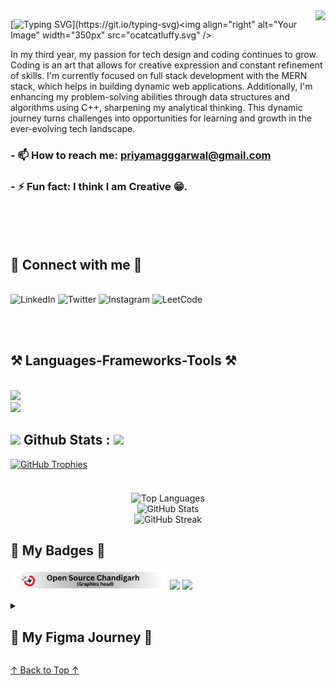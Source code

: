 <img align="right" src="https://visitor-badge.laobi.icu/badge?page_id=priyamaggarwal18.priyamaggarwal18" />

[![Typing SVG](https://readme-typing-svg.herokuapp.com?font=Noto+Sans+Display&weight=600&size=40&pause=600&color=F7F7F7&background=FFFFFF00&vCenter=true&random=false&width=503&height=65&lines=Hi+There+%F0%9F%91%8B!;I+am+Priyam+Aggarwal.+;I+am+a+Developer.;I+am+a+Coder.)](https://git.io/typing-svg)<img align="right" alt="Your Image" width="350px"  src="ocatcatluffy.svg" />


In my third year, my passion for tech design and coding continues to grow. Coding is an art that allows for creative expression and constant refinement of skills. I'm currently focused on full stack development with the MERN stack, which helps in building dynamic web applications. Additionally, I'm enhancing my problem-solving abilities through data structures and algorithms using C++, sharpening my analytical thinking. This dynamic journey turns challenges into opportunities for learning and growth in the ever-evolving tech landscape.

### - 📫 How to reach me: **priyamagggarwal@gmail.com**
### - ⚡ Fun fact: **I think I am Creative 😁.**
 <br><br><br>

<h2 >🤝 Connect with me 🤝</h2>
<br/>
<a href="https://www.linkedin.com/in/priyamaggarwal" target="_blank" style="text-decoration: none;">
  <img src="https://img.shields.io/badge/LinkedIn-%230077B5.svg?style=for-the-badge&logo=linkedin&logoColor=white" alt="LinkedIn">
</a>
<a href="https://twitter.com/PriyamAgga61169" target="_blank" style="text-decoration: none;">
  <img src="https://img.shields.io/badge/Twitter-000000.svg?style=for-the-badge&logo=twitter&logoColor=white" alt="Twitter">
</a>
<a href="https://www.instagram.com/priyamaggarwal18/" target="_blank" style="text-decoration: none;">
  <img src="https://img.shields.io/badge/Instagram-%23E4405F.svg?style=for-the-badge&logo=instagram&logoColor=white" alt="Instagram">
</a>
<a href="https://leetcode.com/Priyam08/" target="_blank" style="text-decoration: none;">
  <img src="https://img.shields.io/badge/LeetCode-%23FFA116.svg?style=for-the-badge&logo=leetcode&logoColor=white" alt="LeetCode">
</a>

 <br><br>

<h2 >⚒️ Languages-Frameworks-Tools ⚒️</h2>
<br/>
<div >
    <img src="https://skillicons.dev/icons?i=react,bootstrap,html,css,vscode,github,figma,tailwind,git,nodejs,postman,python,javascript,express,firebase,mongodb,c,cpp,bash,mysql,flask,scikitlearn,docker" />

</div>

<img src="https://github.com/priyamaggarwal18/priyamaggarwal18/blob/output/github-contribution-grid-snake.gif"/>

## <img width="40px"  src="https://img.shields.io/badge/-100000?logo=github&logoColor=white"/> Github Stats :  <img width="40px"  src="https://img.shields.io/badge/-100000?logo=github&logoColor=white"/>
<div>
<div style="display: flex; justify-content: flex-start; margin-bottom: 20px;">
  <a href="https://github.com/ryo-ma/github-profile-trophy" style="margin-right: 10px;">
    <img src="https://github-profile-trophy.vercel.app/?username=priyamaggarwal18&theme=dracula" alt="GitHub Trophies" />
  </a>
</div>
<br>
<div style="display: flex; flex-direction: column; align-items: center; margin-bottom: 20px;">
    <img src="https://github-readme-stats.vercel.app/api/top-langs?username=priyamaggarwal18&show_icons=true&locale=en&layout=donut&theme=radical" alt="Top Languages" />
  <img src="https://github-readme-stats.vercel.app/api?username=priyamaggarwal18&show_icons=true&locale=en&theme=gruvbox" alt="GitHub Stats"/>
  <img src="https://github-readme-streak-stats.herokuapp.com/?user=priyamaggarwal18&theme=algolia" alt="GitHub Streak" />
   
</div>
</div>

<h2 >💫 My Badges 💫</h2>
<p>
<img height="33px" src="open.svg"/>
<img height="30px" src="https://ziadoua.github.io/m3-Markdown-Badges/badges/Hacktoberfest2023/hacktoberfest20232.svg"/>
<img src="https://holopin.me/priyamaggarwal18"/>
</p>
 

<details>
<summary><h2>🎨 My Figma Journey 🎨</h2></summary>
 <p align=left>
<img width="350px" src="2.png">
<img width="350px" src="3.png">
<img width="350px" src="4.png">
<img width="350px" src="5.png">
<img width="350px" src="6.png">
  <img width="350px" src="7.png">
  <img width="350px" src="8.png">
<img width="350px" src="9.png">
  <img width="350px" src="10.png">
  <img width="350px" src="vastr.png">
 </p>
</details>

[↑ Back to Top ↑](#top)

